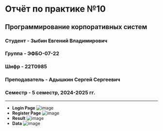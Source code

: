 # Отчёт по практике №10

## Программирование корпоративных систем

### Студент - **Зыбин Евгений Владимирович**

### Группа - **ЭФБО-07-22**

### Шифр - **22Т0985**

### Преподаватель - **Адышкин Сергей Сергеевич**

### Семестр - 5 семестр, 2024-2025 гг.

---

- **Login Page**
![image](https://github.com/user-attachments/assets/5f022c50-4d7c-43dc-8431-68a41425765e)
- **Register Page**
![image](https://github.com/user-attachments/assets/bf61285a-5c21-4344-a2ec-e4a2af76418f)
- **Result**
![image](https://github.com/user-attachments/assets/9144c04f-8f71-48c0-91b0-dc74ae374c19)
- **Data**
![image](https://github.com/user-attachments/assets/771bca98-f4bd-4fa3-80ef-e212b39b69ca)
